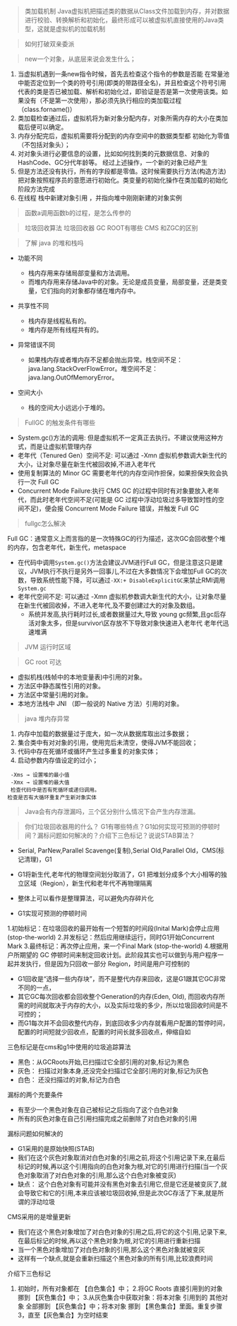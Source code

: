 > 类加载机制
Java虚拟机把描述类的数据从Class文件加载到内存，并对数据进行校验、转换解析和初始化，最终形成可以被虚拟机直接使用的Java类型，这就是虚拟机的加载机制

> 如何打破双亲委派

> new一个对象，从底层来说会发生什么；

1. 当虚拟机遇到一条new指令时候，首先去检查这个指令的参数是否能 在常量池中能否定位到一个类的符号引用(即类的带路径全名)，并且检查这个符号引用代表的类是否已被加载、解析和初始化过，即验证是否是第一次使用该类。如果没有（不是第一次使用），那必须先执行相应的类加载过程（class.forname()）
2. 类加载检查通过后，虚拟机将为新对象分配内存，对象所需内存的大小在类加载后便可以确定。
3. 内存分配完后，虚拟机需要将分配到的内存空间中的数据类型都 初始化为零值（不包括对象头）；
4. 对对象头进行必要信息的设置，比如如何找到类的元数据信息、对象的HashCode、GC分代年龄等。
经过上述操作，一个新的对象已经产生
5. 但是<init>方法还没有执行，所有的字段都是零值。这时候需要执行<init>方法(构造方法)把对象按照程序员的意愿进行初始化。类变量的初始化操作在类加载的初始化阶段<clinit>方法完成
6. 在线程 栈中新建对象引用 ，并指向堆中刚刚新建的对象实例
 
 
> 函数a调用函数b的过程，是怎么传参的

> 垃圾回收算法
> 垃圾回收器
> GC ROOT有哪些
> CMS 和ZGC的区别

> 了解 java 的堆和栈吗

* 功能不同
  * 栈内存用来存储局部变量和方法调用。
  * 而堆内存用来存储Java中的对象。无论是成员变量，局部变量，还是类变量，它们指向的对象都存储在堆内存中。

* 共享性不同
  * 栈内存是线程私有的。
  * 堆内存是所有线程共有的。

* 异常错误不同
  * 如果栈内存或者堆内存不足都会抛出异常。栈空间不足：java.lang.StackOverFlowError。堆空间不足：java.lang.OutOfMemoryError。
* 空间大小
  * 栈的空间大小远远小于堆的。

> FullGC 的触发条件有哪些
* System.gc()方法的调用: 但是虚拟机不一定真正去执行。不建议使用这种方式，而是让虚拟机管理内存 
* 老年代（Tenured Gen）空间不足: 可以通过 -Xmn 虚拟机参数调大新生代的大小，让对象尽量在新生代被回收掉,不进入老年代
* 使用复制算法的 Minor GC 需要老年代的内存空间作担保，如果担保失败会执行一次 Full GC 
*  Concurrent Mode Failure:执行 CMS GC 的过程中同时有对象要放入老年代，而此时老年代空间不足(可能是 GC 过程中浮动垃圾过多导致暂时性的空间不足)，便会报 Concurrent Mode Failure 错误，并触发 Full GC


> fullgc怎么解决

Full GC：通常意义上而言指的是一次特殊GC的行为描述，这次GC会回收整个堆的内存，包含老年代，新生代，metaspace

* 在代码中调用`System.gc()`方法会建议JVM进行Full GC，但是注意这只是建议，JVM执行不执行是另外一回事儿,不过在大多数情况下会增加Full GC的次数，导致系统性能下降，可以通过`-XX:+ DisableExplicitGC`来禁止RMI调用`System.gc`
* 老年代空间不足: 可以通过 -Xmn 虚拟机参数调大新生代的大小，让对象尽量在新生代被回收掉，不进入老年代,及不要创建过大的对象及数组。
  * 系统并发高,执行耗时过长,或者数据量过大,导致 young gc频繁,且gc后存活对象太多，但是survivor\区存放不下导致对象快速进入老年代 老年代迅速堆满

> JVM 运行时区域 

> GC root 可达

* 虚拟机栈(栈帧中的本地变量表)中引用的对象。
* 方法区中静态属性引用的对象。
* 方法区中常量引用的对象。
* 本地方法栈中 JNI （即一般说的 Native 方法）引用的对象。


> java 堆内存异常
1. 内存中加载的数据量过于庞大，如一次从数据库取出过多数据；
2. 集合类中有对对象的引用，使用完后未清空，使得JVM不能回收；
3. 代码中存在死循环或循环产生过多重复的对象实体；
4. 启动参数内存值设定的过小；


```
 -Xms → 设置堆的最小值
 -Xmx → 设置堆的最大值
 检查代码中是否有死循环或递归调用。
检查是否有大循环重复产生新对象实体
```
> Java会有内存泄漏吗，三个区分别什么情况下会产生内存泄漏。
 
 
> 你们垃圾回收器用的什么？ G1有哪些特点？G1如何实现可预测的停顿时间？漏标问题如何解决的？介绍下三色标记？说说STAB算法？
* Serial, ParNew,Parallel Scavenge(复制),Serial Old,Parallel Old，CMS(标记清理)，G1

* G1将新生代,老年代的物理空间划分取消了，G1 把堆划分成多个大小相等的独立区域（Region），新生代和老年代不再物理隔离
* 整体上可以看作是整理算法，可以避免内存碎片化
* G1实现可预测的停顿时间


1.初始标记：在垃圾回收的最开始有一个短暂的时间段(Inital Mark)会停止应用(stop-the-world)
2.并发标记：然后应用继续运行，同时G1开始Concurrent Mark
3.最终标记：再次停止应用，来一个Final Mark (stop-the-world)
4.根据用户所期望的 GC 停顿时间来制定回收计划。此阶段其实也可以做到与用户程序一起并发执行，但是因为只回收一部分 Region，时间是用户可控制的

* G1回收是“选择一些内存块”，而不是整代内存来回收，这是G1跟其它GC非常不同的一点，
* 其它GC每次回收都会回收整个Generation的内存(Eden, Old), 而回收内存所需的时间就取决于内存的大小，以及实际垃圾的多少，所以垃圾回收时间是不可控的；
* 而G1每次并不会回收整代内存，到底回收多少内存就看用户配置的暂停时间，配置的时间短就少回收点，配置的时间长就多回收点，伸缩自如

三色标记是在cms和g1中使用的垃圾追踪算法
* 黑色：从GCRoots开始,已扫描过它全部引用的对象,标记为黑色
* 灰色： 扫描过对象本身,还没完全扫描过它全部引用的对象,标记为灰色
* 白色： 还没扫描过的对象,标记为白色

漏标的两个充要条件
* 有至少一个黑色对象在自己被标记之后指向了这个白色对象
* 所有的灰色对象在自己引用扫描完成之前删除了对白色对象的引用

漏标问题如何解决的
* G1采用的是原始快照(STAB)
* 我们在这个灰色对象取消对白色对象的引用之前,将这个引用记录下来,在最后标记的时候,再以这个引用指向的白色对象为根,对它的引用进行扫描(当一个灰色对象取消了对白色对象的引用,那么这个白色对象被变灰)
* 缺点： 这个白色对象有可能并没有黑色对象去引用它,但是它还是被变灰了,就会导致它和它的引用,本来应该被垃圾回收掉,但是此次GC存活了下来,就是所谓的浮动垃圾

CMS采用的是增量更新
* 我们在这个黑色对象增加了对白色对象的引用之后,将它的这个引用,记录下来,在最后标记的时候,再以这个黑色对象为根,对它的引用进行重新扫描
* 当一个黑色对象增加了对白色对象的引用,那么这个黑色对象就被变灰
* 这样有一个缺点,就是会重新扫描这个黑色对象的所有引用,比较浪费时间

介绍下三色标记
1. 初始时，所有对象都在 【白色集合】中；
2.将GC Roots 直接引用到的对象 挪到 【灰色集合】中；
3.从灰色集合中获取对象：将本对象 引用到的 其他对象 全部挪到 【灰色集合】中；将本对象 挪到 【黑色集合】里面。重复步骤3，直至【灰色集合】为空时结束
